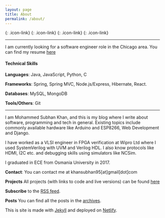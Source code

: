 ```yaml
---
layout: page
title: About
permalink: /about/
---
```


[<i class="fab fa-github-square fa-3x"></i>](https://github.com/khansubhan95){: .icon-link}
[<i class="fab fa-linkedin fa-3x"></i>](https://www.linkedin.com/in/khansubhan95){: .icon-link}
[<i class="fab fa-twitter-square fa-3x"></i>](https://twitter.com/khansubhan95){: .icon-link}
[<i class="fas fa-rss-square fa-3x"></i>](/feed.xml){: .icon-link}

---

I am currently looking for a software engineer role in the Chicago area. You can find my resume [here](/assets/Resume.pdf)

#### Technical Skills

**Languages**: Java, JavaScript, Python, C

**Frameworks**: Spring, Spring MVC, Node.js/Express, Hibernate, React.

**Databases**: MySQL, MongoDB

**Tools/Others**: Git

---

I am Mohammed Subhan Khan, and this is my blog where I write about software, programming and tech in general. Existing topics include commonly available hardware like Arduino and ESP8266, Web Development and Django.

I have worked as a VLSI engineer in FPGA verification at Wipro Ltd where I used SystemVerilog with UVM and Verilog HDL. I also know protocols like HDMI, I2C etc. and debugging skills using simulators like NCSim. 

I graduated in ECE from Osmania University in 2017.

**Contact**: You can contact me at khansubhan95[at]gmail[dot]com

**Projects** All projects (with links to code and live versions) can be found [here](/projects)

**Subscribe** to the [RSS feed](/feed.xml).

**Posts** You can find all the posts in the [archives](/).

This is site is made with [Jekyll](https://jekyllrb.com/) and deployed on [Netlify](https://www.netlify.com/).
